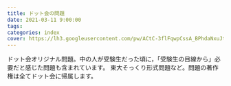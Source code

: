 ```yaml
---
title: ドット会の問題
date: 2021-03-11 9:00:00
tags:
categories: index
cover: https://lh3.googleusercontent.com/pw/ACtC-3flFqwpCssA_BPhdaNxuJtQ9hYTll925hSXcUQPiM3XW-r3sQbN4wTULEW2ZHkOlhumHhOqJhIAIMpB409wV4p9dB4Eeld-T1MaSExpWzOkvniEWb6aOinhiGizuRYc0iEBCw0ZtDDeUJ5uS3lqiD3vxQ=w656-h652-no?authuser=0
---
```


ドット会オリジナル問題。中の人が受験生だった頃に，「受験生の目線から」必要だと感じた問題も含まれています。
東大そっくり形式問題など。問題の著作権は全てドット会に帰属します。
